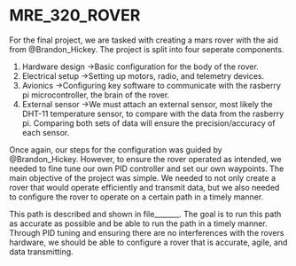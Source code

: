 # MRE_320_ROVER
For the final project, we are tasked with creating a mars rover with the aid from @Brandon_Hickey. The project is split into four seperate components. 
1) Hardware design
   ->Basic configuration for the body of the rover.
2) Electrical setup
   ->Setting up motors, radio, and telemetry devices.
3) Avionics
   ->Configuring key software to communicate with the rasberry pi microcontroller, the brain of the rover.
4) External sensor
   ->We must attach an external sensor, most likely the DHT-11 temperature sensor, to compare with the data from the rasberry pi. Comparing both sets of data will ensure the precision/accuracy of each sensor. 

Once again, our steps for the configuration was guided by @Brandon_Hickey. However, to ensure the rover operated as intended, we needed to fine tune our own PID controller and set our own waypoints. The main objective of the project was simple. We needed to not only create a rover that would operate efficiently and transmit data, but we also needed to configure the rover to operate on a certain path in a timely manner. 

This path is described and shown in file_______. The goal is to run this path as accurate as possible and be able to run the path in a timely manner. Through PID tuning and ensuring there are no interferences with the rovers hardware, we should be able to configure a rover that is accurate, agile, and data transmitting. 
